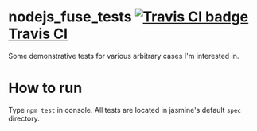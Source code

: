 # nodejs_fuse_tests [![Travis CI badge](https://travis-ci.org/aa6/nodejs_fuse_tests.svg?branch=master) Travis CI](https://travis-ci.org/aa6/nodejs_fuse_tests)
Some demonstrative tests for various arbitrary cases I'm interested in.
# How to run
Type `npm test` in console. All tests are located in jasmine's default `spec` directory.
